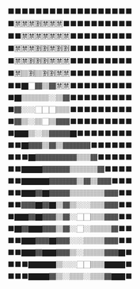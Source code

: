 


⬛⬛⬛⬛⬛⬛⬛⬛⬛⬛⬛⬛⬛⬛⬛⬛⬛⬛<br>
⬛🈲🈲🈲🈹🈲🈲🈲⬛⬛⬛⬛⬛⬛⬛⬛⬛⬛<br>
⬛⬛🈲🈲🈲🈲🈲🈲🈲⬛⬛⬛⬛⬛⬛⬛⬛⬛<br>
⬛🈲🈲🈲🈹🈹🈲🈹🈹⬛⬛⬛⬛⬛⬛⬛⬛⬛<br>
⬛🈲🈲🈹🈹🈹🈲🈲🈲⬛⬛⬛⬛⬛⬛⬛⬛⬛<br>
⬛🈲🏽🈹🏽🈹🈹🈲🈲⬛⬛⬛⬛⬛⬛⬛⬛⬛<br>
⬛⬛🏿🏻🏾🏽🏾🈲🈲⬛⬛⬛⬛⬛⬛⬛⬛⬛<br>
⬛🏿🏽🏽🏽🏽🏼🏽🏾⬛⬛⬛⬛⬛⬛⬛⬛⬛<br>
⬛🏾🏼🏼🏻🏻🏻🏽🏽⬛⬛⬛⬛⬛⬛⬛⬛⬛<br>
⬛🏾🏽🏼🏽🏻🏽🏾🏾⬛⬛⬛⬛⬛⬛⬛⬛⬛<br>
⬛🏿🏿🏽🏼🏽🏾🏾🏾🏿⬛⬛⬛⬛⬛⬛⬛⬛<br>
⬛⬛🏿🏾🏾🏽🏾🏽🏾🏾🏾🏾⬛⬛⬛⬛⬛⬛<br>
⬛⬛⬛🏿🏾🏾🏾🏾🏾🏾🏽🏽🏾⬛⬛⬛⬛⬛<br>
⬛⬛🏿🏿🏿🏾🏾🏾🏾🏽🏽🏽🏽🏾⬛⬛⬛⬛<br>
⬛⬛🏿🏿🏿🏿🏾🏾🏾🏾🏽🏾🏽🏾🏾⬛⬛⬛<br>
⬛⬛🏿🏿🏾🏿🏾🏾🏾🏽🏽🏽🏽🏽🏾🏾⬛⬛<br>
⬛⬛🏾🏾🏿🏾🏿🏽🏾🏽🏼🏼🏽🏽🏾🏾⬛⬛<br>
⬛🏿🏿🏾🏿🏾🏾🏽🏾🏼🏻🏻🏽🏽🏾🏾⬛⬛<br>
⬛🏿🏾🏿🏿🏾🏾🏽🏾🏼🏻🏼🏽🏽🏽🏾⬛⬛<br>
⬛⬛🏿🏿🏾🏾🏿🏾🏾🏼🏼🏽🏽🏽🏾🏾⬛⬛<br>
⬛⬛🏿🏿🏾🏿🏿🏾🏾🏽🏼🏽🏽🏽🏾🏾🏿⬛<br>
⬛⬛⬛🏿🏿🏿🏿🏽🏼🏼🏻🏻🏽🏽🏿🏿🏿⬛<br>
⬛⬛⬛🏿🏿🏿🏾🏽🏼🏽🏽🏼🏽🏽🏾🏿🏿⬛<br>
